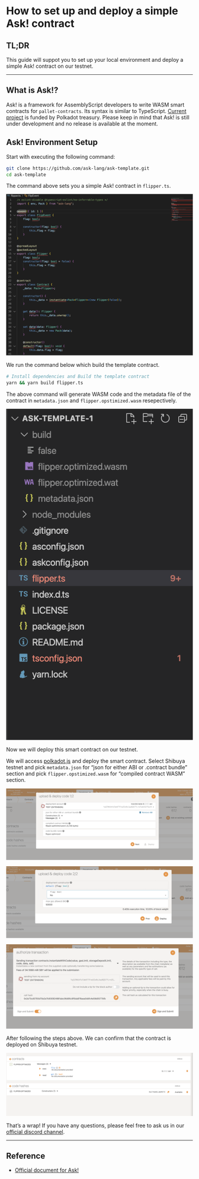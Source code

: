 # How to set up and deploy a simple Ask! contract

## TL;DR

This guide will suppot you to set up your local environment and deploy a simple Ask! contract on our testnet.

---

## What is Ask!?

Ask! is a framework for AssemblyScript developers to write WASM smart contracts for `pallet-contracts`. Its syntax is similar to TypeScript. [Current project](https://polkadot.polkassembly.io/post/949) is funded by Polkadot treasury. Please keep in mind that Ask! is still under development and no release is available at the moment.

## Ask! Environment Setup

Start with executing the following command: 

```bash
git clone https://github.com/ask-lang/ask-template.git
cd ask-template
```

The command above sets you a simple Ask! contract in `flipper.ts`.

![08](img/08.png)

We run the command below which build the template contract.

```bash
# Install dependencies and Build the template contract
yarn && yarn build flipper.ts
```

The above command will generate WASM code and the metadata file of the contract in `metadata.json` and `flipper.opstimized.wasm` resepectively.

![09](img/09.png)

Now we will deploy this smart contract on our testnet.

We will access [polkadot.js](https://polkadot.js.org/apps/) and deploy the smart contract. Select Shibuya testnet and pick `metadata.json` for “json for either ABI or .contract bundle” section and pick `flipper.opstimized.wasm` for “compiled contract WASM” section.

![10](img/10.png)

![11](img/11.png)

![12](img/12.png)

After following the steps above. We can confirm that the contract is deployed on Shibuya testnet.

![13](img/13.png)

That’s a wrap!
If you have any questions, please feel free to ask us in our [official discord channel](https://discord.gg/GhTvWxsF6S).

---

## Reference

- [Official document for Ask!](https://github.com/ask-lang/ask)